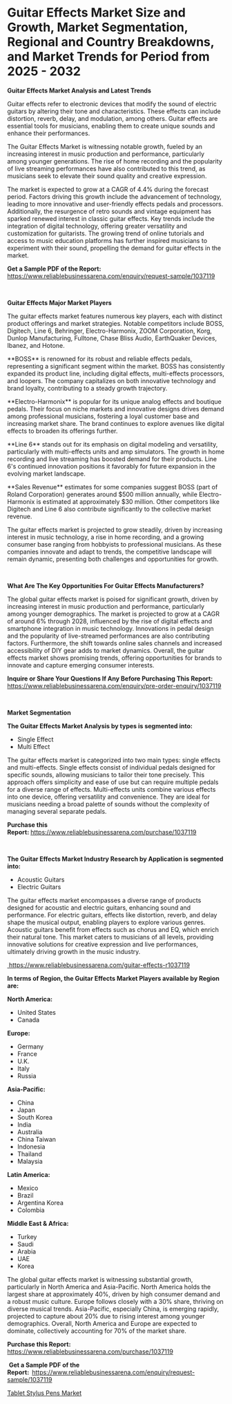 <p><h1>Guitar Effects Market Size and Growth, Market Segmentation, Regional and Country Breakdowns, and Market Trends for Period from 2025 -  2032</h1></p><p><strong>Guitar Effects Market Analysis and Latest Trends</strong></p>
<p><p>Guitar effects refer to electronic devices that modify the sound of electric guitars by altering their tone and characteristics. These effects can include distortion, reverb, delay, and modulation, among others. Guitar effects are essential tools for musicians, enabling them to create unique sounds and enhance their performances.</p><p>The Guitar Effects Market is witnessing notable growth, fueled by an increasing interest in music production and performance, particularly among younger generations. The rise of home recording and the popularity of live streaming performances have also contributed to this trend, as musicians seek to elevate their sound quality and creative expression.</p><p>The market is expected to grow at a CAGR of 4.4% during the forecast period. Factors driving this growth include the advancement of technology, leading to more innovative and user-friendly effects pedals and processors. Additionally, the resurgence of retro sounds and vintage equipment has sparked renewed interest in classic guitar effects. Key trends include the integration of digital technology, offering greater versatility and customization for guitarists. The growing trend of online tutorials and access to music education platforms has further inspired musicians to experiment with their sound, propelling the demand for guitar effects in the market.</p></p>
<p><strong>Get a Sample PDF of the Report:&nbsp;</strong> <a href="https://www.reliablebusinessarena.com/enquiry/request-sample/1037119?utm_campaign=2039&utm_medium=2&utm_source=Github&utm_content=ia&utm_term=08022025&utm_id=guitar-effects">https://www.reliablebusinessarena.com/enquiry/request-sample/1037119</a></p>
<p>&nbsp;</p>
<p><strong>Guitar Effects Major Market Players</strong></p>
<p><p>The guitar effects market features numerous key players, each with distinct product offerings and market strategies. Notable competitors include BOSS, Digitech, Line 6, Behringer, Electro-Harmonix, ZOOM Corporation, Korg, Dunlop Manufacturing, Fulltone, Chase Bliss Audio, EarthQuaker Devices, Ibanez, and Hotone.</p><p>**BOSS** is renowned for its robust and reliable effects pedals, representing a significant segment within the market. BOSS has consistently expanded its product line, including digital effects, multi-effects processors, and loopers. The company capitalizes on both innovative technology and brand loyalty, contributing to a steady growth trajectory.</p><p>**Electro-Harmonix** is popular for its unique analog effects and boutique pedals. Their focus on niche markets and innovative designs drives demand among professional musicians, fostering a loyal customer base and increasing market share. The brand continues to explore avenues like digital effects to broaden its offerings further.</p><p>**Line 6** stands out for its emphasis on digital modeling and versatility, particularly with multi-effects units and amp simulators. The growth in home recording and live streaming has boosted demand for their products. Line 6's continued innovation positions it favorably for future expansion in the evolving market landscape.</p><p>**Sales Revenue** estimates for some companies suggest BOSS (part of Roland Corporation) generates around $500 million annually, while Electro-Harmonix is estimated at approximately $30 million. Other competitors like Digitech and Line 6 also contribute significantly to the collective market revenue.</p><p>The guitar effects market is projected to grow steadily, driven by increasing interest in music technology, a rise in home recording, and a growing consumer base ranging from hobbyists to professional musicians. As these companies innovate and adapt to trends, the competitive landscape will remain dynamic, presenting both challenges and opportunities for growth.</p></p>
<p>&nbsp;</p>
<p><strong>What Are The Key Opportunities For Guitar Effects Manufacturers?</strong></p>
<p><p>The global guitar effects market is poised for significant growth, driven by increasing interest in music production and performance, particularly among younger demographics. The market is projected to grow at a CAGR of around 6% through 2028, influenced by the rise of digital effects and smartphone integration in music technology. Innovations in pedal design and the popularity of live-streamed performances are also contributing factors. Furthermore, the shift towards online sales channels and increased accessibility of DIY gear adds to market dynamics. Overall, the guitar effects market shows promising trends, offering opportunities for brands to innovate and capture emerging consumer interests.</p></p>
<p><strong>Inquire or Share Your Questions If Any Before Purchasing This Report:</strong> <a href="https://www.reliablebusinessarena.com/enquiry/pre-order-enquiry/1037119?utm_campaign=2039&utm_medium=2&utm_source=Github&utm_content=ia&utm_term=08022025&utm_id=guitar-effects">https://www.reliablebusinessarena.com/enquiry/pre-order-enquiry/1037119</a></p>
<p>&nbsp;</p>
<p><strong>Market Segmentation</strong></p>
<p><strong>The Guitar Effects Market Analysis by types is segmented into:</strong></p>
<p><ul><li>Single Effect</li><li>Multi Effect</li></ul></p>
<p><p>The guitar effects market is categorized into two main types: single effects and multi-effects. Single effects consist of individual pedals designed for specific sounds, allowing musicians to tailor their tone precisely. This approach offers simplicity and ease of use but can require multiple pedals for a diverse range of effects. Multi-effects units combine various effects into one device, offering versatility and convenience. They are ideal for musicians needing a broad palette of sounds without the complexity of managing several separate pedals.</p></p>
<p><strong>Purchase this Report:&nbsp;</strong><a href="https://www.reliablebusinessarena.com/purchase/1037119?utm_campaign=2039&utm_medium=2&utm_source=Github&utm_content=ia&utm_term=08022025&utm_id=guitar-effects">https://www.reliablebusinessarena.com/purchase/1037119</a></p>
<p>&nbsp;</p>
<p><strong>The Guitar Effects Market Industry Research by Application is segmented into:</strong></p>
<p><ul><li>Acoustic Guitars</li><li>Electric Guitars</li></ul></p>
<p><p>The guitar effects market encompasses a diverse range of products designed for acoustic and electric guitars, enhancing sound and performance. For electric guitars, effects like distortion, reverb, and delay shape the musical output, enabling players to explore various genres. Acoustic guitars benefit from effects such as chorus and EQ, which enrich their natural tone. This market caters to musicians of all levels, providing innovative solutions for creative expression and live performances, ultimately driving growth in the music industry.</p></p>
<p><a href="https://www.reliablebusinessarena.com/guitar-effects-r1037119?utm_campaign=2039&utm_medium=2&utm_source=Github&utm_content=ia&utm_term=08022025&utm_id=guitar-effects">&nbsp;https://www.reliablebusinessarena.com/guitar-effects-r1037119</a></p>
<p><strong>In terms of Region, the Guitar Effects Market Players available by Region are:</strong></p>
<p>
    <p> <strong> North America: </strong>
        <ul>
            <li>United States</li>
            <li>Canada</li>
        </ul>
        </p> 
    <p> <strong> Europe: </strong>
        <ul>
            <li>Germany</li>
            <li>France</li>
            <li>U.K.</li>
            <li>Italy</li>
            <li>Russia</li>
        </ul>
        </p> 
    <p> <strong> Asia-Pacific: </strong>
        <ul>
            <li>China</li>
            <li>Japan</li>
            <li>South Korea</li>
            <li>India</li>
            <li>Australia</li>
            <li>China Taiwan</li>
            <li>Indonesia</li>
            <li>Thailand</li>
            <li>Malaysia</li>
        </ul>
        </p> 
    <p> <strong> Latin America: </strong>
        <ul>
            <li>Mexico</li>
            <li>Brazil</li>
            <li>Argentina Korea</li>
            <li>Colombia</li>
        </ul>
        </p> 
    <p> <strong> Middle East & Africa: </strong>
        <ul>
            <li>Turkey</li>
            <li>Saudi</li>
            <li>Arabia</li>
            <li>UAE</li>
            <li>Korea</li>
        </ul>
    </p>
    </p>
<p><p>The global guitar effects market is witnessing substantial growth, particularly in North America and Asia-Pacific. North America holds the largest share at approximately 40%, driven by high consumer demand and a robust music culture. Europe follows closely with a 30% share, thriving on diverse musical trends. Asia-Pacific, especially China, is emerging rapidly, projected to capture about 20% due to rising interest among younger demographics. Overall, North America and Europe are expected to dominate, collectively accounting for 70% of the market share.</p></p>
<p><strong>Purchase this Report: </strong><a href="https://www.reliablebusinessarena.com/purchase/1037119?utm_campaign=2039&utm_medium=2&utm_source=Github&utm_content=ia&utm_term=08022025&utm_id=guitar-effects">https://www.reliablebusinessarena.com/purchase/1037119</a></p>
<p>&nbsp;<strong>Get a Sample PDF of the Report:&nbsp;&nbsp;</strong><a href="https://www.reliablebusinessarena.com/enquiry/request-sample/1037119?utm_campaign=2039&utm_medium=2&utm_source=Github&utm_content=ia&utm_term=08022025&utm_id=guitar-effects">https://www.reliablebusinessarena.com/enquiry/request-sample/1037119</a></p>
<p><strong></strong></p>
<p><p><a href="https://github.com/SamiaChowdhury801/Market-Research-Report-List-1/blob/main/tablet-stylus-pens-market.md?utm_campaign=2039&utm_medium=2&utm_source=Github&utm_content=ia&utm_term=08022025&utm_id=guitar-effects">Tablet Stylus Pens Market</a></p></p>